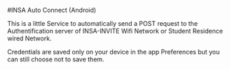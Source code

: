 #INSA Auto Connect (Android)

This is a little Service to automatically send a POST request to the
Authentification server of INSA-INVITE Wifi Network 
or Student Residence wired Network.

Credentials are saved only on your device in the app Preferences but you
can still choose not to save them.

